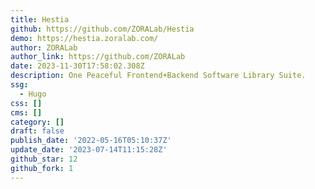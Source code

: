```yaml
---
title: Hestia
github: https://github.com/ZORALab/Hestia
demo: https://hestia.zoralab.com/
author: ZORALab
author_link: https://github.com/ZORALab
date: 2023-11-30T17:58:02.308Z
description: One Peaceful Frontend+Backend Software Library Suite.
ssg:
  - Hugo
css: []
cms: []
category: []
draft: false
publish_date: '2022-05-16T05:10:37Z'
update_date: '2023-07-14T11:15:28Z'
github_star: 12
github_fork: 1
---
```

